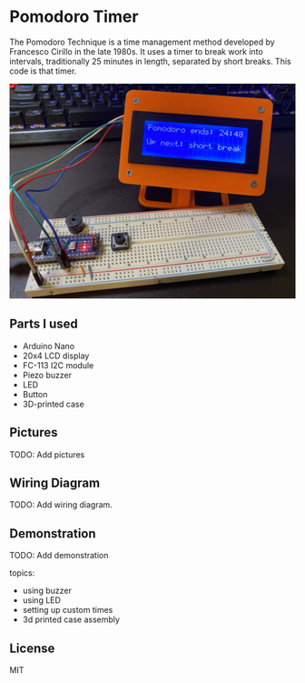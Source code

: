 # Pomodoro Timer
The Pomodoro Technique is a time management method developed by Francesco Cirillo in the late 1980s. It uses a timer to break work into intervals, traditionally 25 minutes in length, separated by short breaks. This code is that timer.

![image](.//img/main.jpg)

## Parts I used
- Arduino Nano
- 20x4 LCD display
- FC-113 I2C module
- Piezo buzzer
- LED
- Button
- 3D-printed case

## Pictures
TODO: Add pictures

## Wiring Diagram
TODO: Add wiring diagram.

## Demonstration
TODO: Add demonstration

topics:
- using buzzer
- using LED
- setting up custom times
- 3d printed case assembly

## License
MIT